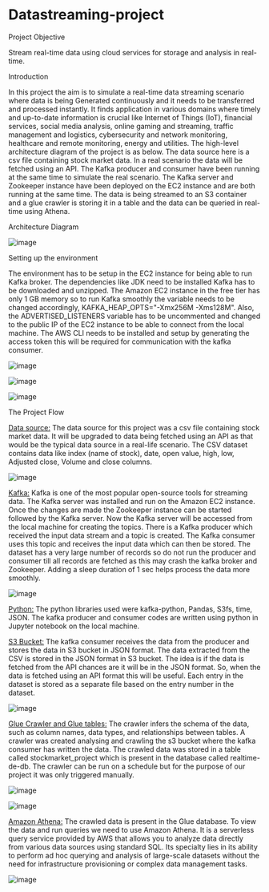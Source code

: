 # Datastreaming-project

Project Objective

Stream real-time data using cloud services for storage and analysis in real-time.

Introduction

In this project the aim is to simulate a real-time data streaming scenario where data is being Generated continuously and it needs to be transferred and processed instantly. It finds application in various domains where timely and up-to-date information is crucial like Internet of Things (IoT), financial services, social media analysis, online gaming and streaming, traffic management and logistics, cybersecurity and network monitoring, healthcare and remote monitoring, energy and utilities. The high-level architecture diagram of the project is as below.
The data source here is a csv file containing stock market data. In a real scenario the data will be fetched using an API. The Kafka producer and consumer have been running at the same time to simulate the real scenario. The Kafka server and Zookeeper instance have been deployed on the EC2 instance and are both running at the same time. The data is being streamed to an S3 container and a glue crawler is storing it in a table and the data can be queried in real-time using Athena.

Architecture Diagram


![image](https://github.com/DataCounsel/Datastreaming-project/assets/71335870/3aae44fa-5e63-4c23-ad38-b2f5360334e6)



Setting up the environment

The environment has to be setup in the EC2 instance for being able to run Kafka broker. The dependencies like JDK need to be installed Kafka has to be downloaded and unzipped. The Amazon EC2 instance in the free tier has only 1 GB memory so to run Kafka smoothly the variable needs to be  changed accordingly, KAFKA_HEAP_OPTS="-Xmx256M -Xms128M". Also, the ADVERTISED_LISTENERS variable has to be uncommented and changed to the public IP of the EC2 instance to be able to connect from the local machine. The AWS CLI needs to be installed and setup by generating the access token this will be required for communication with the kafka consumer.

 
 ![image](https://github.com/DataCounsel/Datastreaming-project/assets/71335870/2b49c289-e98f-4f4c-bde2-c135d6475427)
 
 ![image](https://github.com/DataCounsel/Datastreaming-project/assets/71335870/bf9d291b-4c7c-4b79-9247-b25caf3d40a2)


![image](https://github.com/DataCounsel/Datastreaming-project/assets/71335870/7b8b8052-cb02-4aac-b207-a76af0869388)

 

The Project Flow

<ins>Data source:</ins> The data source for this project was a csv file containing stock market data. It will be upgraded to data being fetched using an API as that would be the typical data source in a real-life scenario. The CSV dataset contains data like index (name of stock), date, open value, high, low, Adjusted close, Volume and close columns. 

![image](https://github.com/DataCounsel/Datastreaming-project/assets/71335870/1c7ffe05-7012-47e3-8ffd-60c084205ae9)
 

<ins>Kafka:</ins> Kafka is one of the most popular open-source tools for streaming data. The Kafka server was installed and run on the Amazon EC2 instance. 
Once the changes are made the Zookeeper instance can be started followed by the Kafka server. Now the Kafka server will be accessed from the local machine for creating the topics. There is a Kafka producer which received the input data stream and a topic is created. The Kafka consumer uses this topic and receives the input data which can then be stored. The dataset has a very large number of records so do not run the producer and consumer till all records are fetched as this may crash the kafka broker and Zookeeper. Adding a sleep duration of 1 sec helps process the data more smoothly.

![image](https://github.com/DataCounsel/Datastreaming-project/assets/71335870/c9a93e93-9ac5-4278-a3a9-2185ed21cc79)

<ins>Python:</ins> The python libraries used were kafka-python, Pandas, S3fs, time, JSON. The kafka producer and consumer codes are written using python in Jupyter notebook on the local machine.



<ins>S3 Bucket:</ins> The kafka consumer receives the data from the producer and stores the data in S3 bucket in JSON format. The data extracted from the CSV is stored in the JSON format in S3 bucket. The idea is if the data is fetched from the API chances are it will be in the JSON format. So, when the data is fetched using an API format this will be useful. Each entry in the dataset is stored as a separate file based on the entry number in the dataset. 

![image](https://github.com/DataCounsel/Datastreaming-project/assets/71335870/a65eabb3-9823-4786-b72f-54983d3b4af3)


<ins>Glue Crawler and Glue tables:</ins> The crawler infers the schema of the data, such as column names, data types, and relationships between tables. A crawler was created analysing and crawling the s3 bucket where the kafka consumer has written the data. The crawled data was stored in a table called stockmarket_project which is present in the database called realtime-de-db. The crawler can be run on a schedule but for the purpose of our project it was only triggered manually. 

 ![image](https://github.com/DataCounsel/Datastreaming-project/assets/71335870/6cae882a-0151-4882-aa18-0f2109f13b42)


 ![image](https://github.com/DataCounsel/Datastreaming-project/assets/71335870/39067148-cdc8-40b6-9342-fcadf4d64a21)


<ins>Amazon Athena:</ins> The crawled data is present in the Glue database. To view the data and run queries we need to use Amazon Athena. It is a serverless query service provided by AWS that allows you to analyze data directly from various data sources using standard SQL. Its specialty lies in its ability to perform ad hoc querying and analysis of large-scale datasets without the need for infrastructure provisioning or complex data management tasks.
 

![image](https://github.com/DataCounsel/Datastreaming-project/assets/71335870/5acb3665-8f75-4118-86ad-6bcb2615e2c2)




								


